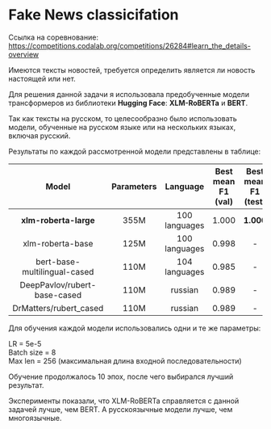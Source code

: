# Fake News classicifation

Ссылка на соревнование: https://competitions.codalab.org/competitions/26284#learn_the_details-overview

Имеются тексты новостей, требуется определить является ли новость настоящей или нет.

Для решения данной задачи я использовала предобученные модели трансформеров из библиотеки **Hugging Face**: **XLM-RoBERTa** и **BERT**.

Так как тексты на русском, то целесообразно было использовать модели, обученные на русском языке или на нескольких языках, включая русский.

Результаты по каждой рассмотренной модели представлены в таблице:

| Model | Parameters | Language | Best mean F1 (val) | Best mean F1 (test) | 
|:-------:|:-------:|:-------:|:-------:|:----------:|
| **xlm-roberta-large**      | 355M | 100 languages | 1.000 | **1.000** |
| xlm-roberta-base      | 125M | 100 languages | 0.998 | - |
| bert-base-multilingual-cased      | 110M | 104 languages | 0.985 | - |
| DeepPavlov/rubert-base-cased      | 110M | russian | 0.989 | - |
| DrMatters/rubert_cased      | 110M | russian | 0.989 | - |

Для обучения каждой модели использовались одни и те же параметры:

LR = 5e-5 \
Batch size = 8 \
Max len = 256 (максимальная длина входной последовательности)

Обучение продолжалось 10 эпох, после чего выбирался лучший результат.

Эксперименты показали, что XLM-RoBERTa справляется с данной задачей лучше, чем BERT.
А русскоязычные модели лучше, чем многоязычные.
